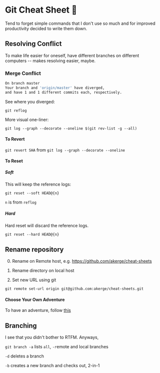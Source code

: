 # Git Cheat Sheet :shit:

Tend to forget simple commands that I don't use so much and for improved productivity decided to write them down.

## Resolving Conflict

To make life easier for oneself, have different branches on different computers -- makes resolving easier, maybe.

### Merge Conflict

```bash
On branch master
Your branch and 'origin/master' have diverged,
and have 1 and 1 different commits each, respectively.
```

See where you diverged:

`git reflog`

More visual one-liner:

`git log --graph --decorate --oneline $(git rev-list -g --all)`

#### To Revert

`git revert SHA` from `git log --graph --decorate --oneline`

#### To Reset

##### Soft

This will keep the reference logs:

`git reset --soft HEAD@{n}`

`n` is from `reflog`

##### Hard

Hard reset will discard the reference logs.

`git reset --hard HEAD@{n}`

## Rename repository

0. Rename on Remote host, e.g. https://github.com/akerge/cheat-sheets

0. Rename directory on local host

0. Set new URL using git

`git remote set-url origin git@github.com:akerge/cheat-sheets.git`

#### Choose Your Own Adventure

To have an adventure, follow [this](http://sethrobertson.github.io/GitFixUm/fixup.html)

## Branching

I see that you didn't bother to RTFM. Anyways,

`git branch -a` lists `all`, `-r`emote and local branches

`-d` deletes a branch

`-b` creates a new branch and checks out, 2-in-1
